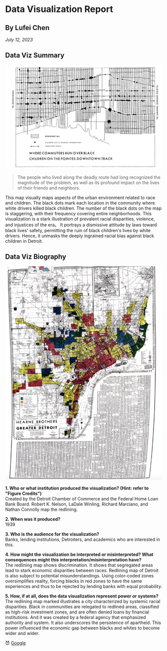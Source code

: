 # Data Visualization Report
## By Lufei Chen
*July 12, 2023*

## Data Viz Summary
![Data Visualization](./images/1.png)
> The people who lived along the deadly route had long recognized the magnitude of the problem, as well as its profound impact on the lives of their friends and neighbors.

This map visually maps aspects of the urban environment related to race and children. The black dots mark each location in the community where white drivers killed black children. The number of the black dots on the map is staggering, with their frequency covering entire neighborhoods.
This visualization is a stark illustration of prevalent racial disparities, violence, and injustices of the era。 It portrays a dismissive attitude by laws toward black lives' safety, permitting the ruin of black children's lives by white drivers. Hence, it unmasks the deeply ingrained racial bias against black children in Detroit.

## Data Viz Biography
![Data Visualization](./images/2.png)

**1. Who or what institution produced the visualization? (Hint: refer to "Figure Credits")** <br>
Created by the Detroit Chamber of Commerce and the Federal Home Loan Bank Board.
Robert K. Nelson, LaDale Winling, Richard Marciano, and Nathan Connolly map the redlining. 

**2. When was it produced?** <br>
1939

**3. Who is the audience for the visualization?** <br>
Banks, lending institutions, Detroiters, and academics who are interested in this.

**4. How might the visualization be interpreted or misinterpreted? What consequences might this interpretation/misinterpretation have?** <br>
The redlining map shows discrimination. It shows that segregated areas lead to stark economic disparities between races. Redlining map of Detroit is also subject to potential misunderstandings. Using color-coded zones oversimplifies reality, forcing blacks in red zones to have the same experiences and thus to be rejected by lending banks with equal probability.

**5. How, if at all, does the data visualization represent power or systems?** <br>
The redlining map marked illustrates a city characterized by systemic racial disparities. Black in communities are relegated to redlined areas, classified as high-risk investment zones, and are often denied loans by financial institutions. And it was created by a federal agency that emphasized authority and system. It also underscores the persistence of apartheid. This power influenced the economic gap between blacks and whites to become wider and wider.

😈
[Google](https://www.google.com)
